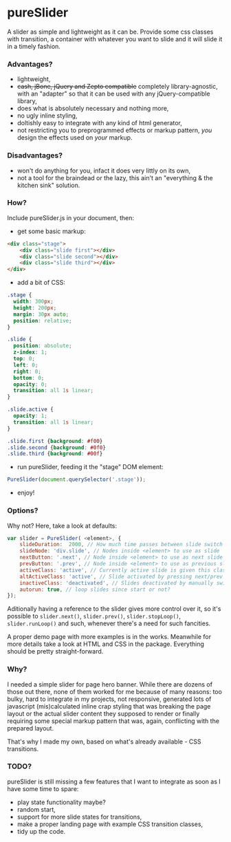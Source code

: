 # pureSlider
A slider as simple and lightweight as it can be. Provide some css classes with transition, a container with whatever you want to slide and it will slide it in a timely fashion.

### Advantages?
- lightweight,
- ~~cash, jBone, jQuery and Zepto compatible~~ completely library-agnostic, with an "adapter" so that it can be used with any jQuery-compatible library,
- does what is absolutely necessary and nothing more,
- no ugly inline styling,
- doltishly easy to integrate with any kind of html generator,
- not restricting you to preprogrammed effects or markup pattern, *you* design the effects used on *your* markup.

### Disadvantages?
- won't do anything for you, infact it does very littly on its own,
- not a tool for the braindead or the lazy, this ain't an "everything & the kitchen sink" solution.

### How?
Include pureSlider.js in your document, then:
- get some basic markup:
```html
<div class="stage">
	<div class="slide first"></div>
	<div class="slide second"></div>
	<div class="slide third"></div>
</div>
```
- add a bit of CSS:
```css
.stage {
  width: 300px;
  height: 200px;
  margin: 30px auto;
  position: relative;
}

.slide {
  position: absolute;
  z-index: 1;
  top: 0;
  left: 0;
  right: 0;
  bottom: 0;
  opacity: 0;
  transition: all 1s linear;
}

.slide.active {
  opacity: 1;
  transition: all 1s linear;
}

.slide.first {background: #f00}
.slide.second {background: #0f0}
.slide.third {background: #00f}
```

- run pureSlider, feeding it the "stage" DOM element:
```javascript
PureSlider(document.querySelector('.stage'));
```

- enjoy!

### Options?
Why not? Here, take a look at defaults:
```javascript
var slider = PureSlider( <element>, {
	slideDuration:  2000, // How much time passes between slide switch
	slideNode: 'div.slide', // Nodes inside <element> to use as slide
	nextButton: '.next', // Node inside <element> to use as next slide button
	prevButton: '.prev', // Node inside <element> to use as previous slide button
	activeClass: 'active', // Currently active slide is given this class
	altActiveClass: 'active', // Slide activated by pressing next/prev button is given this class
	inactiveClass: 'deactivated', // Slides deactivated by manually switching a slide are given this class
	autorun: true, // loop slides since start or not?
});
```
Aditionally having a reference to the slider gives more control over it, so it's possible to `slider.next()`, `slider.prev()`, `slider.stopLoop()`, `slider.runLoop()` and such, whenever there's a need for such fancities.

A proper demo page with more examples is in the works. Meanwhile for more details take a look at HTML and CSS in the package. Everything should be pretty straight-forward.

### Why?
I needed a simple slider for page hero banner. While there are dozens of those out there, none of them worked for me because of many reasons: too bulky, hard to integrate in my projects, not responsive, generated lots of javascript (mis)calculated inline crap styling that was breaking the page layout or the actual slider content they supposed to render or finally requiring some special markup pattern that was, again, conflicting with the prepared layout.

That's why I made my own, based on what's already available - CSS transitions.

### TODO?
pureSlider is still missing a few features that I want to integrate as soon as I have some time to spare:
- play state functionality maybe?
- random start,
- support for more slide states for transitions,
- make a proper landing page with example CSS transition classes,
- tidy up the code.
